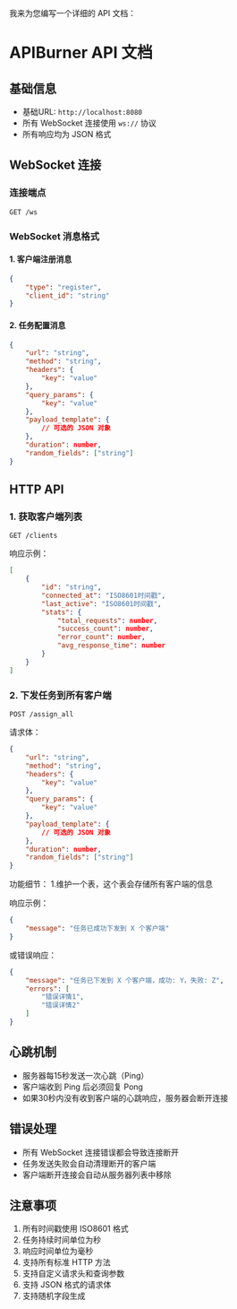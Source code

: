 我来为您编写一个详细的 API 文档：

# APIBurner API 文档

## 基础信息
- 基础URL: `http://localhost:8080`
- 所有 WebSocket 连接使用 `ws://` 协议
- 所有响应均为 JSON 格式

## WebSocket 连接

### 连接端点
```
GET /ws
```

### WebSocket 消息格式

#### 1. 客户端注册消息
```json
{
    "type": "register",
    "client_id": "string"
}
```

#### 2. 任务配置消息
```json
{
    "url": "string",
    "method": "string",
    "headers": {
        "key": "value"
    },
    "query_params": {
        "key": "value"
    },
    "payload_template": {
        // 可选的 JSON 对象
    },
    "duration": number,
    "random_fields": ["string"]
}
```

## HTTP API

### 1. 获取客户端列表
```
GET /clients
```

响应示例：
```json
[
    {
        "id": "string",
        "connected_at": "ISO8601时间戳",
        "last_active": "ISO8601时间戳",
        "stats": {
            "total_requests": number,
            "success_count": number,
            "error_count": number,
            "avg_response_time": number
        }
    }
]
```

### 2. 下发任务到所有客户端
```
POST /assign_all
```

请求体：
```json
{
    "url": "string",
    "method": "string",
    "headers": {
        "key": "value"
    },
    "query_params": {
        "key": "value"
    },
    "payload_template": {
        // 可选的 JSON 对象
    },
    "duration": number,
    "random_fields": ["string"]
}
```

功能细节：
1.维护一个表，这个表会存储所有客户端的信息

响应示例：
```json
{
    "message": "任务已成功下发到 X 个客户端"
}
```

或错误响应：
```json
{
    "message": "任务已下发到 X 个客户端，成功: Y，失败: Z",
    "errors": [
        "错误详情1",
        "错误详情2"
    ]
}
```

## 心跳机制
- 服务器每15秒发送一次心跳（Ping）
- 客户端收到 Ping 后必须回复 Pong
- 如果30秒内没有收到客户端的心跳响应，服务器会断开连接

## 错误处理
- 所有 WebSocket 连接错误都会导致连接断开
- 任务发送失败会自动清理断开的客户端
- 客户端断开连接会自动从服务器列表中移除

## 注意事项
1. 所有时间戳使用 ISO8601 格式
2. 任务持续时间单位为秒
3. 响应时间单位为毫秒
4. 支持所有标准 HTTP 方法
5. 支持自定义请求头和查询参数
6. 支持 JSON 格式的请求体
7. 支持随机字段生成
